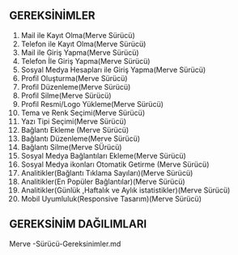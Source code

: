 GEREKSİNİMLER
---

1. Mail ile  Kayıt Olma(Merve Sürücü)
2. Telefon ile Kayıt Olma(Merve Sürücü)
3. Mail ile  Giriş Yapma(Merve Sürücü)
4. Telefon İle Giriş Yapma(Merve Sürücü)
5. Sosyal Medya Hesapları ile Giriş Yapma(Merve Sürücü)
6. Profil Oluşturma(Merve Sürücü)
7. Profil Düzenleme(Merve Sürücü)
8. Profil Silme(Merve Sürücü)
9. Profil Resmi/Logo Yükleme(Merve Sürücü)
10. Tema ve Renk Seçimi(Merve Sürücü)
11. Yazı Tipi Seçimi(Merve Sürücü)
12. Bağlantı Ekleme (Merve Sürücü)
13. Bağlantı Düzenleme(Merve Sürücü)
14. Bağlantı Silme(Merve SÜrücü)
15. Sosyal Medya Bağlantıları Ekleme(Merve Sürücü)
16. Sosyal Medya ikonları Otomatik Getirme (Merve Sürücü)
17. Analitikler(Bağlantı Tıklama Sayıları)(Merve Sürücü)
18. Analitikler(En Popüler Bağlantılar)(Merve Sürücü)
19. Analitikler(Günlük ,Haftalık ve Aylık istatistikler)(Merve Sürücü)
20. Mobil Uyumluluk(Responsive Tasarım)(Merve Sürücü)
    


GEREKSİNİM DAĞILIMLARI
---

Merve -Sürücü-Gereksinimler.md




